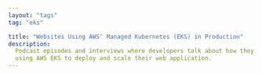 ```yaml
---
layout: "tags"
tag: "eks"

title: "Websites Using AWS' Managed Kubernetes (EKS) in Production"
description:
  Podcast episodes and interviews where developers talk about how they are
  using AWS EKS to deploy and scale their web application.
---
```

